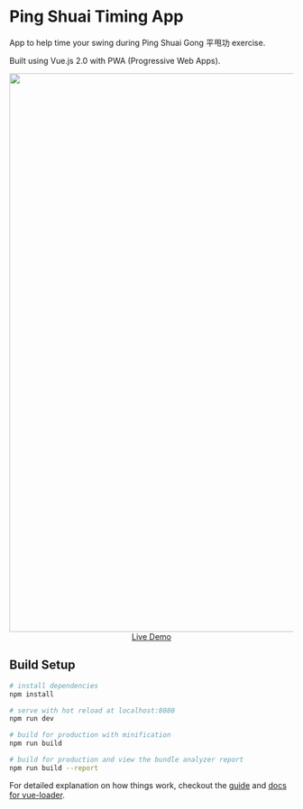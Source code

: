 # Ping Shuai Timing App

App to help time your swing during Ping Shuai Gong 平甩功 exercise.

Built using Vue.js 2.0 with PWA (Progressive Web Apps).

<p align="center">
  <a href="https://pingshuai.herokuapp.com" target="_blank">
    <img src="https://pingshuai.herokuapp.com/screenshot.png" width="992px">
    <br>
    Live Demo
  </a>
</p>

## Build Setup

``` bash
# install dependencies
npm install

# serve with hot reload at localhost:8080
npm run dev

# build for production with minification
npm run build

# build for production and view the bundle analyzer report
npm run build --report
```

For detailed explanation on how things work, checkout the [guide](http://vuejs-templates.github.io/webpack/) and [docs for vue-loader](http://vuejs.github.io/vue-loader).
